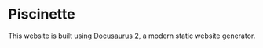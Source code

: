 # Piscinette

This website is built using [Docusaurus 2](https://docusaurus.io/), a modern static website generator.
